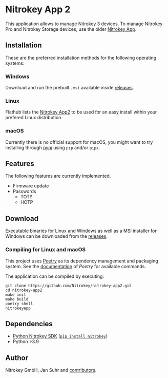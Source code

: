 # Nitrokey App 2

This application allows to manage Nitrokey 3 devices. To manage Nitrokey Pro and Nitrokey Storage devices, use the older [Nitrokey App](https://github.com/Nitrokey/nitrokey-app).

## Installation

These are the preferred installation methods for the following operating systems:

### Windows

Download and run the prebuilt `.msi` available inside [releases](https://github.com/Nitrokey/nitrokey-app2/releases).

### Linux

Flathub lists the [Nitrokey App2](https://flathub.org/apps/com.nitrokey.nitrokey-app2) to be used for an easy install within your prefered Linux distribution.


### macOS

Currently there is no official support for macOS, you might want to try installing through [pypi](https://pypi.org/project/nitrokeyapp/) using `pip` and/or `pipx`. 


## Features

The following features are currently implemented.

- Firmware update
- Passwords
    - TOTP
    - HOTP

## Download

Executable binaries for Linux and Windows as well as a MSI installer for Windows can be downloaded from the [releases](https://github.com/Nitrokey/nitrokey-app2/releases).

### Compiling for Linux and macOS

This project uses [Poetry](https://python-poetry.org/) as its dependency management and packaging system.
See the [documentation](https://python-poetry.org/docs/) of *Poetry* for available commands.

The application can be compiled by executing:

```
git clone https://github.com/Nitrokey/nitrokey-app2.git
cd nitrokey-app2
make init
make build
poetry shell
nitrokeyapp
```

## Dependencies

* [Python Nitrokey SDK](https://github.com/Nitrokey/nitrokey-sdk-py) ([`pip install nitrokey`](https://pypi.org/project/nitrokey))
* Python >3.9

## Author

Nitrokey GmbH, Jan Suhr and [contributors](https://github.com/Nitrokey/nitrokey-app2/graphs/contributors).
